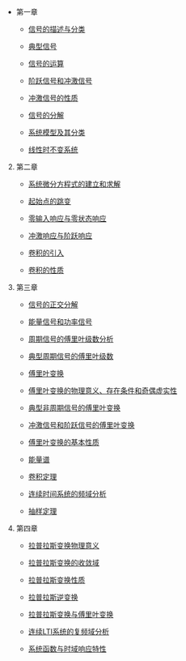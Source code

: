 * 第一章
    * [信号的描述与分类](md/信号的描述与分类.md)

    * [典型信号](md/典型信号.md)

    * [信号的运算](md/信号的运算.md)

    * [阶跃信号和冲激信号](md/阶跃信号和冲激信号.md)

    * [冲激信号的性质](md/冲激信号的性质.md)

    * [信号的分解](md/信号的分解.md)

    * [系统模型及其分类](md/系统模型及其分类.md)

    * [线性时不变系统](md/线性时不变系统.md)

2. 第二章
    * [系统微分方程式的建立和求解](md/系统微分方程式的建立和求解.md)

    * [起始点的跳变](md/起始点的跳变.md)

    * [零输入响应与零状态响应](md/零输入响应与零状态响应.md)

    * [冲激响应与阶跃响应](md/冲激响应与阶跃响应.md)

    * [卷积的引入](md/卷积的引入.md)

    * [卷积的性质](md/卷积的性质.md)

3. 第三章
    * [信号的正交分解](md/信号的正交分解.md)

    * [能量信号和功率信号](md/能量信号和功率信号.md)

    * [周期信号的傅里叶级数分析](md/周期信号的傅里叶级数分析.md)

    * [典型周期信号的傅里叶级数](md/典型周期信号的傅里叶级数.md)

    * [傅里叶变换](md/傅里叶变换.md)

    * [傅里叶变换的物理意义、存在条件和奇偶虚实性](md/傅里叶变换的物理意义、存在条件和奇偶虚实性.md)

    * [典型非周期信号的傅里叶变换](md/典型非周期信号的傅里叶变换.md)

    * [冲激信号和阶跃信号的傅里叶变换](md/冲激信号和阶跃信号的傅里叶变换.md)

    * [傅里叶变换的基本性质](md/傅里叶变换的基本性质.md)

    * [能量谱](md/能量谱.md)

    * [卷积定理](md/卷积定理.md)

    * [连续时间系统的频域分析](md/连续时间系统的频域分析.md)

    * [抽样定理](md/抽样定理.md)

4. 第四章
    * [拉普拉斯变换物理意义](md/拉普拉斯变换物理意义.md)

    * [拉普拉斯变换的收敛域](md/拉普拉斯变换的收敛域.md)

    * [拉普拉斯变换性质](md/拉普拉斯变换性质.md)

    * [拉普拉斯逆变换](md/拉普拉斯逆变换.md)

    * [拉普拉斯变换与傅里叶变换](md/拉普拉斯变换与傅里叶变换.md)

    * [连续LTI系统的复频域分析](md/连续LTI系统的复频域分析.md)

    * [系统函数与时域响应特性](md/系统函数与时域响应特性.md)
    